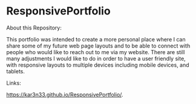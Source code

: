 # ResponsivePortfolio
About this Repository:

This portfolio was intended to create a more personal place where I can share some of my future web page layouts and to be able to connect with people who would like to reach out to me via my website. There are still many adjustments I would like to do in order to have a user friendly site, with responsive layouts to multiple devices including mobile devices, and tablets.

Links:

https://kar3n33.github.io/ResponsivePortfolio/.